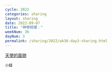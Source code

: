 ```yaml
---
cycle: 2022
categories: sharing
layout: sharing
date: 2022-09-07
title: "神學梳理："
weekNum: 36
dayNum: 3
permalink: /sharing/2022/wk36-day3-sharing.html
---
```


[天使的面貌](https://eccseattle.github.io/media/sharing/2022/wk036/2022-09-07-bin.m4a)

`小錢`
